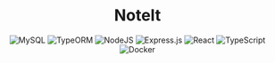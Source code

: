 <style>
  .icon {
    align: center;
    max-width: 100%;
  }
</style>

<div align="center">
  <h1>NoteIt</h1>
  <img alt="MySQL" src="https://img.shields.io/badge/mysql-%2300f.svg?style=for-the-badge&logo=mysql&logoColor=white" class="icon"/>
  <img alt="TypeORM" src="https://img.shields.io/badge/typeorm-%2300f.svg?style=for-the-badge" class="icon"/>
  <img alt="NodeJS" src="https://img.shields.io/badge/node.js-6DA55F?style=for-the-badge&logo=node.js&logoColor=white" class="icon"/>
  <img alt="Express.js" src="https://img.shields.io/badge/express.js-%23404d59.svg?style=for-the-badge&logo=express&logoColor=%2361DAFB" class="icon"/>
  <img alt="React" src="https://img.shields.io/badge/react-%2320232a.svg?style=for-the-badge&logo=react&logoColor=%2361DAFB" class="icon""/>
  <img alt="TypeScript" src="https://img.shields.io/badge/typescript-%23007ACC.svg?style=for-the-badge&logo=typescript&logoColor=white" class="icon"/>
  <img alt="Docker" src="https://img.shields.io/badge/docker-%230db7ed.svg?style=for-the-badge&logo=docker&logoColor=white" class="icon"/>
</div>
